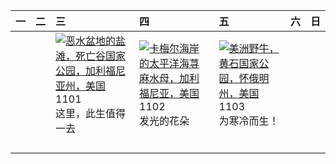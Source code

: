 | 一   | 二   | 三                                                                                                                                                                                                          | 四                                                                                                                                                                                          | 五                                                                                                                                                                                     | 六   | 日   |
|:----|:----|:-----------------------------------------------------------------------------------------------------------------------------------------------------------------------------------------------------------|:-------------------------------------------------------------------------------------------------------------------------------------------------------------------------------------------|:--------------------------------------------------------------------------------------------------------------------------------------------------------------------------------------|:----|:----|
|     |     | [![](https://www.bing.com/th?id=OHR.DeathValleySalt_ZH-CN8438207719_320x240.jpg '恶水盆地的盐滩，死亡谷国家公园，加利福尼亚州，美国')](https://www.bing.com/th?id=OHR.DeathValleySalt_ZH-CN8438207719_UHD.jpg)<br>1101<br>这里，此生值得一去 | [![](https://www.bing.com/th?id=OHR.SeaNettles_ZH-CN1735729435_320x240.jpg '卡梅尔海岸的太平洋海荨麻水母，加利福尼亚，美国')](https://www.bing.com/th?id=OHR.SeaNettles_ZH-CN1735729435_UHD.jpg)<br>1102<br>发光的花朵 | [![](https://www.bing.com/th?id=OHR.BisonSnow_ZH-CN2483472629_320x240.jpg '美洲野牛，黄石国家公园，怀俄明州，美国')](https://www.bing.com/th?id=OHR.BisonSnow_ZH-CN2483472629_UHD.jpg)<br>1103<br>为寒冷而生！ |     |     |
|     |     |                                                                                                                                                                                                            |                                                                                                                                                                                            |                                                                                                                                                                                       |     |     |
|     |     |                                                                                                                                                                                                            |                                                                                                                                                                                            |                                                                                                                                                                                       |     |     |
|     |     |                                                                                                                                                                                                            |                                                                                                                                                                                            |                                                                                                                                                                                       |     |     |
|     |     |                                                                                                                                                                                                            |                                                                                                                                                                                            |                                                                                                                                                                                       |     |     |